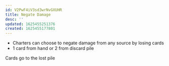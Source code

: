 ```yaml
---
id: V2PwF4iV3sd3wrNvGXUHR
title: Negate Damage
desc: ''
updated: 1625455251376
created: 1625455177801
---
```


- Charters can choose to negate damage from any source by losing cards
- 1 card from hand or 2 from discard pile

Cards go to the lost pile

